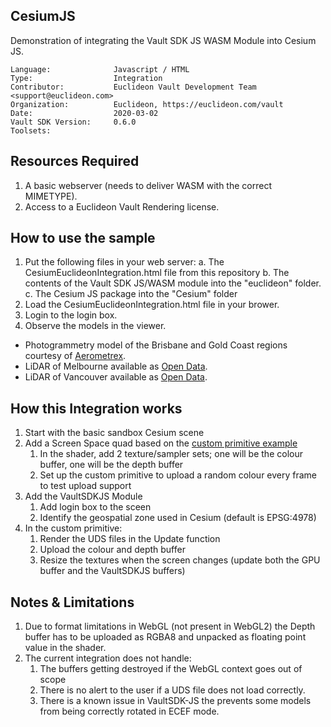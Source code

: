 ## CesiumJS

<!-- TODO: Write a brief abstract explaining this sample -->
Demonstration of integrating the Vault SDK JS WASM Module into Cesium JS.

<!-- TODO: Fill this section below with metadata about this sample-->
```
Language:              Javascript / HTML
Type:                  Integration
Contributor:           Euclideon Vault Development Team <support@euclideon.com>
Organization:          Euclideon, https://euclideon.com/vault
Date:                  2020-03-02
Vault SDK Version:     0.6.0
Toolsets:
```

## Resources Required
<!-- TODO: Fill this section below with the resources required to do this sample-->
1. A basic webserver (needs to deliver WASM with the correct MIMETYPE).
2. Access to a Euclideon Vault Rendering license.

## How to use the sample
<!-- TODO: Explain how this sample can be used and what is required to get it running -->
1. Put the following files in your web server:
  a. The CesiumEuclideonIntegration.html file from this repository
  b. The contents of the Vault SDK JS/WASM module into the "euclideon" folder.
  c. The Cesium JS package into the "Cesium" folder
2. Load the CesiumEuclideonIntegration.html file in your brower.
3. Login to the login box.
4. Observe the models in the viewer.
  - Photogrammetry model of the Brisbane and Gold Coast regions courtesy of [Aerometrex](https://aerometrex.com.au/).
  - LiDAR of Melbourne available as [Open Data](https://data.melbourne.vic.gov.au/City-Council/City-of-Melbourne-3D-Point-Cloud-2018/).
  - LiDAR of Vancouver available as [Open Data](https://opendata.vancouver.ca/pages/home/).

## How this Integration works
<!-- TODO: Explain the design steps used in this sample -->

1. Start with the basic sandbox Cesium scene
1. Add a Screen Space quad based on the [custom primitive example](https://github.com/cesiumlab/cesium-custom-primitive)
   1. In the shader, add 2 texture/sampler sets; one will be the colour buffer, one will be the depth buffer
   1. Set up the custom primitive to upload a random colour every frame to test upload support
1. Add the VaultSDKJS Module
   1. Add login box to the sceen
   1. Identify the geospatial zone used in Cesium (default is EPSG:4978)
1. In the custom primitive:
   1. Render the UDS files in the Update function
   1. Upload the colour and depth buffer
   1. Resize the textures when the screen changes (update both the GPU buffer and the VaultSDKJS buffers)

## Notes & Limitations
1. Due to format limitations in WebGL (not present in WebGL2) the Depth buffer has to be uploaded as RGBA8 and unpacked as floating point value in the shader.
1. The current integration does not handle:
   1. The buffers getting destroyed if the WebGL context goes out of scope
   1. There is no alert to the user if a UDS file does not load correctly.
   1. There is a known issue in VaultSDK-JS the prevents some models from being correctly rotated in ECEF mode.


<!-- End -->
